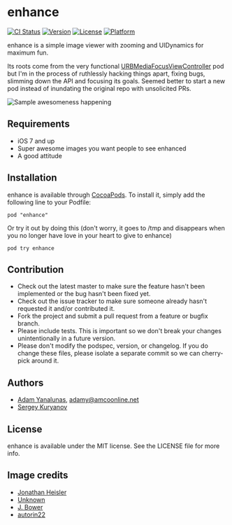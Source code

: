 # enhance

[![CI Status](http://img.shields.io/travis/amco/enhance.svg?style=flat)](https://travis-ci.org/amco/enhance)
[![Version](https://img.shields.io/cocoapods/v/enhance.svg?style=flat)](http://cocoadocs.org/docsets/enhance)
[![License](https://img.shields.io/cocoapods/l/enhance.svg?style=flat)](http://cocoadocs.org/docsets/enhance)
[![Platform](https://img.shields.io/cocoapods/p/enhance.svg?style=flat)](http://cocoadocs.org/docsets/enhance)

enhance is a simple image viewer with zooming and UIDynamics for maximum fun.

Its roots come from the very functional [URBMediaFocusViewController](https://github.com/u10int/URBMediaFocusViewController) pod but I'm in the process of ruthlessly hacking things apart, fixing bugs, slimming down the API and focusing its goals. Seemed better to start a new pod instead of inundating the original repo with unsolicited PRs.

![Sample awesomeness happening](http://i.imgur.com/vlpMYFj.png)

## Requirements

* iOS 7 and up
* Super awesome images you want people to see enhanced
* A good attitude

## Installation

enhance is available through [CocoaPods](http://cocoapods.org). To install
it, simply add the following line to your Podfile:

    pod "enhance"

Or try it out by doing this (don't worry, it goes to /tmp and disappears when you no longer have love in your heart to give to enhance)

    pod try enhance


## Contribution

* Check out the latest master to make sure the feature hasn't been implemented or the bug hasn't been fixed yet.
* Check out the issue tracker to make sure someone already hasn't requested it and/or contributed it.
* Fork the project and submit a pull request from a feature or bugfix branch.
* Please include tests. This is important so we don't break your changes unintentionally in a future version.
* Please don't modify the podspec, version, or changelog. If you do change these files, please isolate a separate commit so we can cherry-pick around it.

## Authors

* [Adam Yanalunas](https://github.com/adamyanalunas), adamy@amcoonline.net
* [Sergey Kuryanov](https://github.com/SergeyKuryanov)

## License

enhance is available under the MIT license. See the LICENSE file for more info.

## Image credits

* [Jonathan Heisler](https://www.flickr.com/photos/jheisler/8091823428)
* [Unknown](http://25.media.tumblr.com/fe2bf2df91467f28035c4ce73963ad35/tumblr_mga0fa5Dk61qbh8c0o1_500.jpg)
* [J. Bower](https://www.flickr.com/photos/danska8/15316094076/)
* [autorin22](https://www.flickr.com/photos/44247215@N00/375460541)
